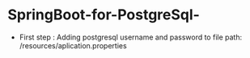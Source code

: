 # SpringBoot-for-PostgreSql-

* First step : Adding postgresql username and password to file path: /resources/aplication.properties 
